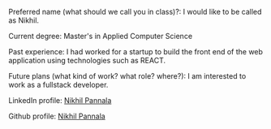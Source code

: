 Preferred name (what should we call you in class)?: I would like to be called as Nikhil.

Current degree: Master's in Applied Computer Science

Past experience: I had worked for a startup to build the front end of the web application using technologies such as REACT.

Future plans (what kind of work? what role? where?): I am interested to work as a fullstack developer.

LinkedIn profile: [Nikhil Pannala](https://www.linkedin.com/in/nikhil-reddy-pannala-a8aaba211/)

Github profile: [Nikhil Pannala](https://github.com/nikhilreddy012)
